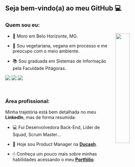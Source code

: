 ## Seja bem-vindo(a) ao meu GitHub 💻

### Quem sou eu:

<img src="https://theproductmanager.com/wp-content/uploads/2021/08/Product-Management-Writer-Featured-Image-585x775.png" width="30%" align="right">

- 🏡 Moro em Belo Horizonte, MG.

- 🌱 Sou vegetariana, vegana em processo e me preocupo com o meio ambiente.

- 📚 Sou graduada em Sistemas de Informação pela Faculdade Pitágoras.

[<img src="https://img.shields.io/badge/twitter-%231DA1F2.svg?&style=for-the-badge&logo=twitter&logoColor=white" />](https://twitter.com/nubiaalmeidaf) [<img src="https://img.shields.io/badge/linkedin-%230077B5.svg?&style=for-the-badge&logo=linkedin&logoColor=white" />](https://www.linkedin.com/in/nubiaalmeida/) [<img src = "https://img.shields.io/badge/instagram-%23E4405F.svg?&style=for-the-badge&logo=instagram&logoColor=white">](https://www.instagram.com/nubiaalmeidaf/)

<br>

### Área profissional:

Minha trajetória está bem detalhada no meu <b>LinkedIn</b>, mas de forma resumida:

- 💻 Fui Desenvolvedora Back-End, Líder de Squad, Scrum Master...

- 💙 Hoje sou Product Manager na <a href="https://ducash.com.br/" target="_blank"><b>Ducash</b><a/>.
  
- 🖱 Conheça um pouco mais sobre minhas habilidades acessando o meu <a href="https://nubiaalmeida.github.io/portfolio/" target="_blank"><b>Portfólio</b><a/>. 



